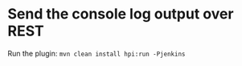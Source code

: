 Send the console log output over REST
=====================================

Run the plugin: `mvn clean install hpi:run -Pjenkins` 
